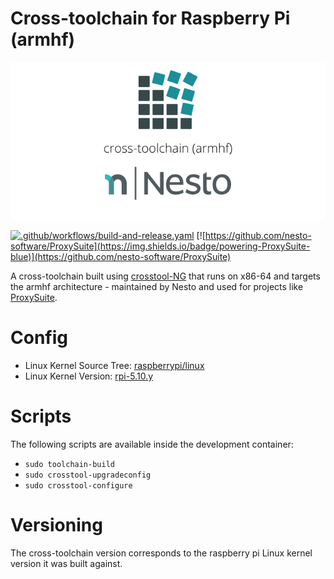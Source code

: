 Cross-toolchain for Raspberry Pi (armhf)
======================

<p align="center">
  <img src=".github/imgs/project_logo.png">
</p>

[![.github/workflows/build-and-release.yaml](https://github.com/nesto-software/cross-toolchain-armhf/workflows/.github/workflows/build-and-release.yaml/badge.svg)](https://github.com/nesto-software/cross-toolchain-armhf/actions/workflows/build-and-release.yaml)
[![https://github.com/nesto-software/ProxySuite](https://img.shields.io/badge/powering-ProxySuite-blue)](https://github.com/nesto-software/ProxySuite)

A cross-toolchain built using <a href="https://crosstool-ng.github.io/" target="_blank">crosstool-NG</a> that runs on x86-64 and targets the armhf architecture - maintained by Nesto and used for projects like <a href="https://github.com/nesto-software/ProxySuite">ProxySuite</a>.

Config
======

- Linux Kernel Source Tree: <a href="https://github.com/raspberrypi/linux">raspberrypi/linux</a>
- Linux Kernel Version: <a href="https://github.com/raspberrypi/linux/tree/rpi-5.10.y">rpi-5.10.y</a>

Scripts
=======

The following scripts are available inside the development container:

- `sudo toolchain-build`
- `sudo crosstool-upgradeconfig`
- `sudo crosstool-configure`

Versioning
==========

The cross-toolchain version corresponds to the raspberry pi Linux kernel version it was built against.